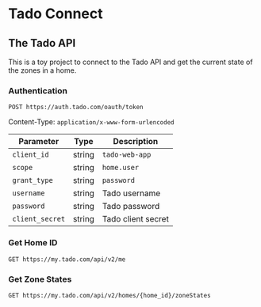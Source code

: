 # Tado Connect

## The Tado API

This is a toy project to connect to the Tado API and get the current state of the zones in a home.

### Authentication

```
POST https://auth.tado.com/oauth/token
```

Content-Type: `application/x-www-form-urlencoded`

| Parameter       | Type   | Description        |
| --------------- | ------ | ------------------ |
| `client_id`     | string | `tado-web-app`     |
| `scope`         | string | `home.user`        |
| `grant_type`    | string | `password`         |
| `username`      | string | Tado username      |
| `password`      | string | Tado password      |
| `client_secret` | string | Tado client secret |


### Get Home ID

```
GET https://my.tado.com/api/v2/me
```

### Get Zone States

```
GET https://my.tado.com/api/v2/homes/{home_id}/zoneStates
```

